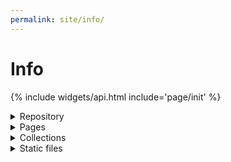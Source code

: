 ```yaml
---
permalink: site/info/
---
```

# Info

{% include widgets/api.html include='page/init' %}

<details><summary>Repository</summary>
<fieldset markdown=1><legend>Repository</legend>
- [{{ site.github.repository_nwo }}]({{ site.github.repository_url }})
- Owner type `{{ repo.owner.type }}`
- Owner name `{{ site.github.owner_name }}`
- Page type `{% if site.github.is_user_page %}User{% endif %}{% if site.github.is_project_page %}Project{% endif %}`
- Fork `{{ repo.fork | inspect }}`
- Release `{{ site.github.releases | first | map: 'tag_name' | default: '-' }}` `{{ site.github.releases | first | map: 'name' | default: '-' }}`
- Created <code>{% include widgets/datetime.html datetime=repo.created_at %}</code>
- Modified <code>{% include widgets/datetime.html datetime=repo.modified_at %}</code>
- Site build <code>{% include widgets/datetime.html datetime=site.time %}</code>
</fieldset>
</details>

<details><summary>Pages</summary>
<fieldset markdown=1><legend>Pages</legend>
{% for item in sorted_html_pages %}- `{{ item[sort_by] | inspect }}` {{ item.title | default: item.name }}
{% endfor %}
</fieldset>
</details>

<details><summary>Collections</summary>
<fieldset markdown=1><legend>Collections</legend>
{% for collection in sorted_collections %}- `{{ collection.order | inspect }}` {{ collection.title | default: collection.label }} ({{ collection.docs.size }} documents){% assign collection_docs = collection.docs | sort: sort_by %}{% for p in collection_docs %}
  - `{{ p[sort_by] | inspect }}` {{ p.title | default: p.path }}{% endfor %}
{% endfor %}
</fieldset>
</details>

<details><summary>Static files</summary>
<fieldset markdown=1><legend>Static files</legend>
{% assign folder_assets = site.static_files | group_by_exp: "item", "item.path | replace: item.name, ''" %}
<ul>{% for folder in folder_assets %}
  <li>Folder <code>{{ folder.name }}</code></li>
  <ul>{% for file in folder.items %}
    <li><code>{{ file.name }}</code></li>
  {% endfor %}</ul>
{% endfor %}</ul>
</fieldset>
</details>